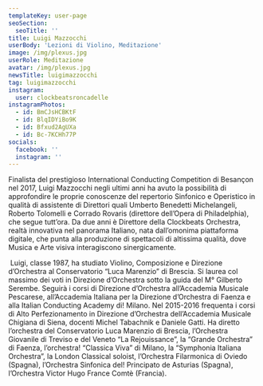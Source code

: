 ```yaml
---
templateKey: user-page
seoSection:
  seoTitle: ''
title: Luigi Mazzocchi
userBody: 'Lezioni di Violino, Meditazione'
image: /img/plexus.jpg
userRole: Meditazione
avatar: /img/plexus.jpg
newsTitle: luigimazzocchi
tag: luigimazzocchi
instagram:
  user: clockbeatsroncadelle
instagramPhotos:
  - id: BmCJsHCBKtF
  - id: BlqIDYiBo9K
  - id: Bfxud2AgUXa
  - id: Bc-7KCHh77P
socials:
  facebook: ''
  instagram: ''
---
```

Finalista del prestigioso International Conducting Competition di Besançon nel 2017, Luigi Mazzocchi negli ultimi anni ha avuto la possibilità di approfondire le proprie conoscenze del repertorio Sinfonico e Operistico in qualità di assistente di Direttori quali Umberto Benedetti Michelangeli, Roberto Tolomelli e Corrado Rovaris (direttore dell’Opera di Philadelphia), che segue tutt’ora.  Da due anni è Direttore della Clockbeats Orchestra, realtà innovativa nel panorama Italiano, nata dall’omonima piattaforma digitale, che punta alla produzione di spettacoli di altissima qualità, dove Musica e Arte visiva interagiscono sinergicamente.

 Luigi, classe 1987, ha studiato Violino, Composizione e Direzione d’Orchestra al Conservatorio “Luca Marenzio” di Brescia. Si laurea col massimo dei voti in Direzione d’Orchestra sotto la guida del M° Gilberto Serembe. Seguirà i corsi di Direzione d’Orchestra all’Accademia Musicale Pescarese, all’Accademia Italiana per la Direzione d’Orchestra di Faenza e alla Italian Conducting Academy di! Milano. Nel 2015-2016 frequenta i corsi di Alto Perfezionamento in Direzione d’Orchestra dell’Accademia Musicale Chigiana di Siena, docenti Michel Tabachnik e Daniele Gatti. Ha diretto l’orchestra del Conservatorio Luca Marenzio di Brescia, l’Orchestra Giovanile di Treviso e del Veneto “La Rejouissance”, la “Grande Orchestra” di Faenza, l’orchestra! “Classica Viva” di Milano, la “Symphonia Italiana Orchestra”, la London Classical soloist, l’Orchestra Filarmonica di Oviedo (Spagna), l’Orchestra Sinfonica del! Principato de Asturias (Spagna), l’Orchestra Victor Hugo France Comtè (Francia).
